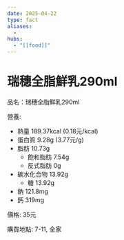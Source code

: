 ```yaml
---
date: 2025-04-22
type: fact
aliases:
  -
hubs:
  - "[[food]]"
---
```


# 瑞穗全脂鮮乳290ml

品名：瑞穗全脂鮮乳290ml

營養:
- 熱量 189.37kcal (0.18元/kcal)
- 蛋白質 9.28g (3.77元/g)
- 脂肪 10.73g
    - 飽和脂肪 7.54g
    - 反式脂肪 0g
- 碳水化合物 13.92g
    - 糖 13.92g
- 鈉 121.8mg
- 鈣 319mg

價格: 35元

購買地點: 7-11, 全家
